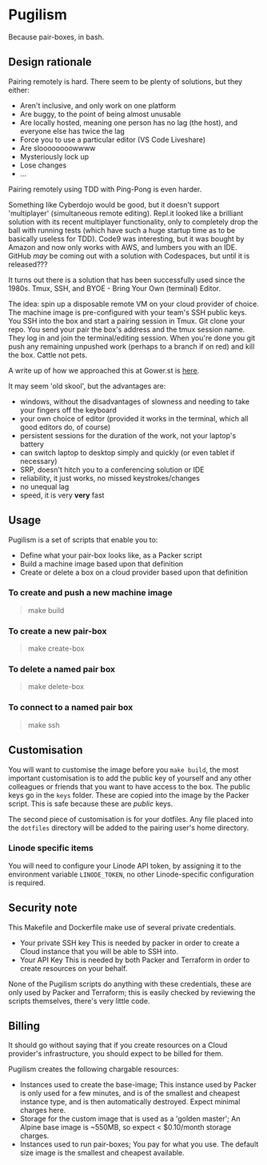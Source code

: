 # Pugilism

Because pair-boxes, in bash.

## Design rationale

Pairing remotely is hard. There seem to be plenty of solutions, but they either:

* Aren't inclusive, and only work on one platform
* Are buggy, to the point of being almost unusable
* Are locally hosted, meaning one person has no lag (the host), and everyone else has twice the lag
* Force you to use a particular editor (VS Code Liveshare)
* Are sloooooooowwww
* Mysteriously lock up
* Lose changes
* ...

Pairing remotely using TDD with Ping-Pong is even harder.

Something like Cyberdojo would be good, but it doesn't support 'multiplayer' (simultaneous remote editing). Repl.it looked like a brilliant solution with its recent multiplayer functionality, only to completely drop the ball with running tests (which have such a huge startup time as to be basically useless for TDD). Code9 was interesting, but it was bought by Amazon and now only works with AWS, and lumbers you with an IDE. GitHub _may_ be coming out with a solution with Codespaces, but until it is released???

It turns out there is a solution that has been successfully used since the 1980s. Tmux, SSH, and BYOE - Bring Your Own (terminal) Editor.

The idea: spin up a disposable remote VM on your cloud provider of choice. The machine image is pre-configured with your team's SSH public keys. You SSH into the box and start a pairing session in Tmux. Git clone your repo. You send your pair the box's address and the tmux session name. They log in and join the terminal/editing session. When you're done you git push any remaining unpushed work (perhaps to a branch if on red) and kill the box. Cattle not pets.

A write up of how we approached this at Gower.st is [here](https://gower.st/articles/how-we-pair-using-aws-tmux-vim-and-emacs/).

It may seem 'old skool', but the advantages are:

* windows, without the disadvantages of slowness and needing to take your fingers off the keyboard
* your own choice of editor (provided it works in the terminal, which all good editors do, of course)
* persistent sessions for the duration of the work, not your laptop's battery
* can switch laptop to desktop simply and quickly (or even tablet if necessary)
* SRP, doesn't hitch you to a conferencing solution or IDE
* reliability, it just works, no missed keystrokes/changes
* no unequal lag
* speed, it is very **very** fast

## Usage

Pugilism is a set of scripts that enable you to:

* Define what your pair-box looks like, as a Packer script
* Build a machine image based upon that definition
* Create or delete a box on a cloud provider based upon that definition

### To create and push a new machine image

> make build

### To create a new pair-box

> make create-box <name>

### To delete a named pair box

> make delete-box <name>

### To connect to a named pair box

> make ssh <name>

## Customisation

You will want to customise the image before you `make build`, the most important customisation is to add the public key of yourself and any other colleagues or friends that you want to have access to the box. The public keys go in the `keys` folder. These are copied into the image by the Packer script. This is safe because these are _public_ keys.

The second piece of customisation is for your dotfiles. Any file placed into the `dotfiles` directory will be added to the pairing user's home directory.

### Linode specific items

You will need to configure your Linode API token, by assigning it to the environment variable `LINODE_TOKEN`, no other Linode-specific configuration is required.

## Security note

This Makefile and Dockerfile make use of several private credentials.

* Your private SSH key
  This is needed by packer in order to create a Cloud instance that you will be able to SSH into.
* Your API Key
  This is needed by both Packer and Terraform in order to create resources on your behalf.

None of the Pugilism scripts do anything with these credentials, these are only used by Packer and Terraform; this is easily checked by reviewing the scripts themselves, there's very little code.

## Billing

It should go without saying that if you create resources on a Cloud provider's infrastructure, you should expect to be billed for them. 

Pugilism creates the following chargable resources:

* Instances used to create the base-image;
  This instance used by Packer is only used for a few minutes, and is of the smallest and cheapest instance type, and is then automatically destroyed. Expect minimal charges here.
* Storage for the custom image that is used as a 'golden master';
  An Alpine base image is ~550MB, so expect < $0.10/month storage charges. 
* Instances used to run pair-boxes;
  You pay for what you use. The default size image is the smallest and cheapest available.
